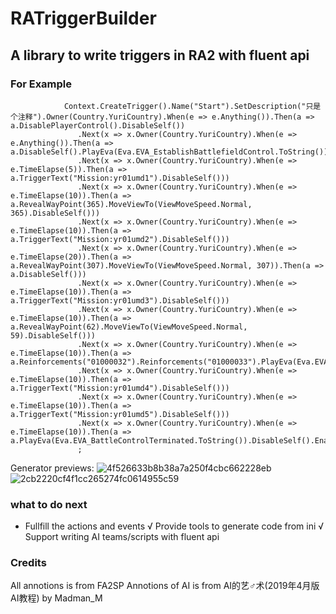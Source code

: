 # RATriggerBuilder
## A library to write triggers in RA2 with fluent api
### For Example
```
            Context.CreateTrigger().Name("Start").SetDescription("只是个注释").Owner(Country.YuriCountry).When(e => e.Anything()).Then(a => a.DisablePlayerControl().DisableSelf())
               .Next(x => x.Owner(Country.YuriCountry).When(e => e.Anything()).Then(a => a.DisableSelf().PlayEva(Eva.EVA_EstablishBattlefieldControl.ToString())))
               .Next(x => x.Owner(Country.YuriCountry).When(e => e.TimeElapse(5)).Then(a => a.TriggerText("Mission:yr01umd1").DisableSelf()))
               .Next(x => x.Owner(Country.YuriCountry).When(e => e.TimeElapse(10)).Then(a => a.RevealWayPoint(365).MoveViewTo(ViewMoveSpeed.Normal, 365).DisableSelf()))
               .Next(x => x.Owner(Country.YuriCountry).When(e => e.TimeElapse(10)).Then(a => a.TriggerText("Mission:yr01umd2").DisableSelf()))
               .Next(x => x.Owner(Country.YuriCountry).When(e => e.TimeElapse(20)).Then(a => a.RevealWayPoint(307).MoveViewTo(ViewMoveSpeed.Normal, 307)).Then(a => a.DisableSelf()))
               .Next(x => x.Owner(Country.YuriCountry).When(e => e.TimeElapse(10)).Then(a => a.TriggerText("Mission:yr01umd3").DisableSelf()))
               .Next(x => x.Owner(Country.YuriCountry).When(e => e.TimeElapse(10)).Then(a => a.RevealWayPoint(62).MoveViewTo(ViewMoveSpeed.Normal, 59).DisableSelf()))
               .Next(x => x.Owner(Country.YuriCountry).When(e => e.TimeElapse(10)).Then(a => a.Reinforcements("01000032").Reinforcements("01000033").PlayEva(Eva.EVA_ReinforcementsHaveArrived.ToString()).DisableSelf()))
               .Next(x => x.Owner(Country.YuriCountry).When(e => e.TimeElapse(10)).Then(a => a.TriggerText("Mission:yr01umd4").DisableSelf()))
               .Next(x => x.Owner(Country.YuriCountry).When(e => e.TimeElapse(10)).Then(a => a.TriggerText("Mission:yr01umd5").DisableSelf()))
               .Next(x => x.Owner(Country.YuriCountry).When(e => e.TimeElapse(10)).Then(a => a.PlayEva(Eva.EVA_BattleControlTerminated.ToString()).DisableSelf().EnablePlayerControl()))
               ;
```

Generator previews:
![4f526633b8b38a7a250f4cbc662228eb](https://github.com/user-attachments/assets/b7552808-88f7-4100-99ba-909d951c83a2)
![2cb2220cf4f1cc265274fc0614955c59](https://github.com/user-attachments/assets/11890bfb-f2df-46da-82c3-1d073249055b)

### what to do next
* Fullfill the actions and events
√ Provide tools to generate code from ini
√ Support writing AI teams/scripts with fluent api

### Credits
All annotions is from FA2SP
Annotions of AI is from AI的艺♂术(2019年4月版AI教程) by Madman_M
